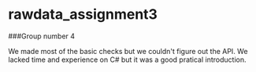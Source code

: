 # rawdata_assignment3

 ###Group number 4
 
 We made most of the basic checks but we couldn't figure out the API. We lacked time and experience on C# but it was a good pratical introduction.
